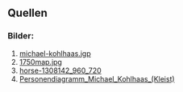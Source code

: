 ## Quellen

### Bilder:
1. [michael-kohlhaas.jgp](https://cdn.prod.www.spiegel.de/images/00971ea5-4b76-4a8f-859a-deea0602c29a_w1600_r0.831055900621118_fpx47_fpy31.jpg)
2. [1750map.jpg](https://www.werbeka.com/bibliote/beka/18jhd/1750map.jpg)
3. [horse-1308142_960_720](https://cdn.pixabay.com/photo/2016/04/04/20/52/horse-1308142_960_720.jpg)
4. [Personendiagramm_Michael_Kohlhaas_(Kleist)](https://upload.wikimedia.org/wikipedia/commons/9/90/Personendiagramm_Michael_Kohlhaas_%28Kleist%29.png)